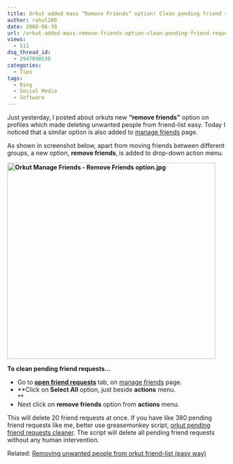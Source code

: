 ```yaml
---
title: Orkut added mass “Remove Friends” option! Clean pending friend requests easily!
author: rahul286
date: 2008-06-30
url: /orkut-added-mass-remove-friends-option-clean-pending-friend-requests-easily/
views:
  - 511
dsq_thread_id:
  - 2947090538
categories:
  - Tips
tags:
  - Bing
  - Social Media
  - Software
---
```

Just yesterday, I posted about orkuts new **&#8220;remove friends&#8221;** option on profiles which made deleting unwanted people from friend-list easy. Today I noticed that a similar option is also added to <a href="http://www.orkut.com/Friends.aspx/Friends.aspx" onclick="_gaq.push(['_trackEvent', 'outbound-article', 'http://www.orkut.com/Friends.aspx/Friends.aspx', 'manage friends']);" >manage friends</a> page.

As shown in screenshot below, apart from moving friends between different groups, a new option, **remove friends<span style="font-weight: normal">,</span> <span style="font-weight: normal">is added to drop-down action menu.</span>**

**<img class="wp-image-50502" src="http://cdn.devilsworkshop.org/files/2008/06/orkut-manage-friends-remove-friends-option.jpg" width="480" height="452" alt="Orkut Manage Friends - Remove Friends option.jpg" />**

**To clean pending friend requests&#8230;**

  * **<span style="font-weight: normal">Go to</span> <a href="http://www.orkut.co.in/Friends.aspx?show=pendingFriends" onclick="_gaq.push(['_trackEvent', 'outbound-article', 'http://www.orkut.co.in/Friends.aspx?show=pendingFriends', 'open friend requests']);" >open friend requests</a> <span style="font-weight: normal">tab, on <a href="http://www.orkut.co.in/Friends.aspx" onclick="_gaq.push(['_trackEvent', 'outbound-article', 'http://www.orkut.co.in/Friends.aspx', 'manage friends']);" >manage friends</a> page.</span>**
  * **<span style="font-weight: normal">Click on <strong>Select All</strong> option, just beside <strong>actions</strong> menu.</span>  
    **
  * <span style="font-weight: normal">Next click on <strong>remove friends</strong> option from <strong>actions</strong> menu.</span>

<span style="font-weight: normal">This will delete 20 friend requests at once. If you have like 380 pending friend requests like me, better use greasemonkey script, <a href="http://devilsworkshop.org/2007/06/15/orkut-pending-friend-requests-deleter-script/">orkut pending friend requests cleaner</a>. The script will delete all pending friend requests without any human intervention.</span>

Related: <span style="font-weight: normal"><a href="http://devilsworkshop.org/2008/06/29/orkut-removing-unwanted-people-from-friend-list-made-easy/">Removing unwanted people from orkut friend-list (easy way)</a></span>
